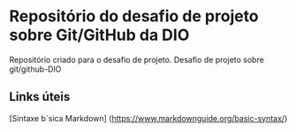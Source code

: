 # Repositório do desafio de projeto sobre Git/GitHub da DIO
Repositório criado para o desafio de projeto.
Desafio de projeto sobre git/github-DIO

## Links úteis
[Sintaxe b´sica Markdown] (https://www.markdownguide.org/basic-syntax/)
